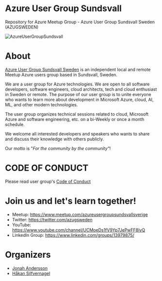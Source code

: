 # Azure User Group Sundsvall  
Repository for Azure Meetup Group - Azure User Group Sundsvall Sweden (AZUGSWEDEN)

![AzureUserGroupSundsvall](https://azcdnendpointjonahanderssontech.azureedge.net/wp-content/uploads/JonahAzureUserGroupSundsvallSweden_small-1024x603.png)
# About 

[Azure User Group Sundsvall Sweden](https://www.meetup.com/azureusergroupsundsvallsverige) is an independent local and remote Meetup Azure users group based in Sundsvall, Sweden.

We are a user group for Azure technologies. We are open to all software developers, software engineers, cloud architects, tech and cloud enthusiast in Sweden or remote. The purpose of our user group is to unite everyone who wants to learn more about development in Microsoft Azure, cloud, AI, ML, and other modern technologies.

The user group organizes technical sessions related to cloud, Microsoft Azure and software engineering, etc. on a bi-Weekly or once a month schedule.

We welcome all interested developers and speakers who wants to share and discuss their knowledge with others publicly.

Our motto is "*For the community by the community"*!


# CODE OF CONDUCT 

Please read user group's [Code of Conduct](https://github.com/azureusergroupsundsvallsweden/code-of-conduct.md)

# Join us and let's learn together! 

* Meetup: https://www.meetup.com/azureusergroupsundsvallsverige 
* Twitter: https://twitter.com/azugsweden
* YouTube: https://www.youtube.com/channel/UCMoeDs1fV9Yp7JePwFF8lyQ  
* LinkedIn Group: https://www.linkedin.com/groups/13979875/ 

# Organizers 
* [Jonah Andersson](https://twitter.com/cjkodare)
* [Håkan Silfvernagel](https://twitter.com/agrevlis) 

